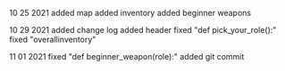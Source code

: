 10 25 2021
added map 
added inventory 
added beginner weapons

10 29 2021 
added change log 
added header 
fixed "def pick_your_role():"
fixed "overallinventory" 

11 01 2021 
fixed "def beginner_weapon(role):"
added git commit 